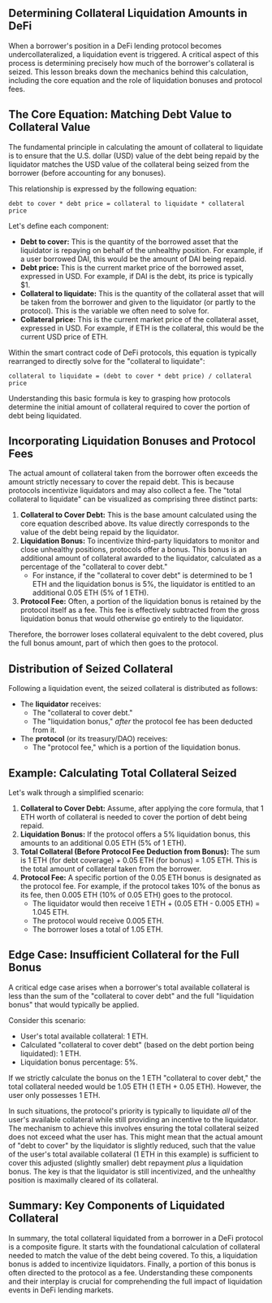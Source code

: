 ## Determining Collateral Liquidation Amounts in DeFi

When a borrower's position in a DeFi lending protocol becomes undercollateralized, a liquidation event is triggered. A critical aspect of this process is determining precisely how much of the borrower's collateral is seized. This lesson breaks down the mechanics behind this calculation, including the core equation and the role of liquidation bonuses and protocol fees.

## The Core Equation: Matching Debt Value to Collateral Value

The fundamental principle in calculating the amount of collateral to liquidate is to ensure that the U.S. dollar (USD) value of the debt being repaid by the liquidator matches the USD value of the collateral being seized from the borrower (before accounting for any bonuses).

This relationship is expressed by the following equation:

`debt to cover * debt price = collateral to liquidate * collateral price`

Let's define each component:

*   **Debt to cover:** This is the quantity of the borrowed asset that the liquidator is repaying on behalf of the unhealthy position. For example, if a user borrowed DAI, this would be the amount of DAI being repaid.
*   **Debt price:** This is the current market price of the borrowed asset, expressed in USD. For example, if DAI is the debt, its price is typically $1.
*   **Collateral to liquidate:** This is the quantity of the collateral asset that will be taken from the borrower and given to the liquidator (or partly to the protocol). This is the variable we often need to solve for.
*   **Collateral price:** This is the current market price of the collateral asset, expressed in USD. For example, if ETH is the collateral, this would be the current USD price of ETH.

Within the smart contract code of DeFi protocols, this equation is typically rearranged to directly solve for the "collateral to liquidate":

`collateral to liquidate = (debt to cover * debt price) / collateral price`

Understanding this basic formula is key to grasping how protocols determine the initial amount of collateral required to cover the portion of debt being liquidated.

## Incorporating Liquidation Bonuses and Protocol Fees

The actual amount of collateral taken from the borrower often exceeds the amount strictly necessary to cover the repaid debt. This is because protocols incentivize liquidators and may also collect a fee. The "total collateral to liquidate" can be visualized as comprising three distinct parts:

1.  **Collateral to Cover Debt:** This is the base amount calculated using the core equation described above. Its value directly corresponds to the value of the debt being repaid by the liquidator.
2.  **Liquidation Bonus:** To incentivize third-party liquidators to monitor and close unhealthy positions, protocols offer a bonus. This bonus is an additional amount of collateral awarded to the liquidator, calculated as a percentage of the "collateral to cover debt."
    *   For instance, if the "collateral to cover debt" is determined to be 1 ETH and the liquidation bonus is 5%, the liquidator is entitled to an additional 0.05 ETH (5% of 1 ETH).
3.  **Protocol Fee:** Often, a portion of the liquidation bonus is retained by the protocol itself as a fee. This fee is effectively subtracted from the gross liquidation bonus that would otherwise go entirely to the liquidator.

Therefore, the borrower loses collateral equivalent to the debt covered, plus the full bonus amount, part of which then goes to the protocol.

## Distribution of Seized Collateral

Following a liquidation event, the seized collateral is distributed as follows:

*   The **liquidator** receives:
    *   The "collateral to cover debt."
    *   The "liquidation bonus," *after* the protocol fee has been deducted from it.
*   The **protocol** (or its treasury/DAO) receives:
    *   The "protocol fee," which is a portion of the liquidation bonus.

## Example: Calculating Total Collateral Seized

Let's walk through a simplified scenario:

1.  **Collateral to Cover Debt:** Assume, after applying the core formula, that 1 ETH worth of collateral is needed to cover the portion of debt being repaid.
2.  **Liquidation Bonus:** If the protocol offers a 5% liquidation bonus, this amounts to an additional 0.05 ETH (5% of 1 ETH).
3.  **Total Collateral (Before Protocol Fee Deduction from Bonus):** The sum is 1 ETH (for debt coverage) + 0.05 ETH (for bonus) = 1.05 ETH. This is the total amount of collateral taken from the borrower.
4.  **Protocol Fee:** A specific portion of the 0.05 ETH bonus is designated as the protocol fee. For example, if the protocol takes 10% of the bonus as its fee, then 0.005 ETH (10% of 0.05 ETH) goes to the protocol.
    *   The liquidator would then receive 1 ETH + (0.05 ETH - 0.005 ETH) = 1.045 ETH.
    *   The protocol would receive 0.005 ETH.
    *   The borrower loses a total of 1.05 ETH.

## Edge Case: Insufficient Collateral for the Full Bonus

A critical edge case arises when a borrower's total available collateral is less than the sum of the "collateral to cover debt" and the full "liquidation bonus" that would typically be applied.

Consider this scenario:

*   User's total available collateral: 1 ETH.
*   Calculated "collateral to cover debt" (based on the debt portion being liquidated): 1 ETH.
*   Liquidation bonus percentage: 5%.

If we strictly calculate the bonus on the 1 ETH "collateral to cover debt," the total collateral needed would be 1.05 ETH (1 ETH + 0.05 ETH). However, the user only possesses 1 ETH.

In such situations, the protocol's priority is typically to liquidate *all* of the user's available collateral while still providing an incentive to the liquidator. The mechanism to achieve this involves ensuring the total collateral seized does not exceed what the user has. This might mean that the actual amount of "debt to cover" by the liquidator is slightly reduced, such that the value of the user's total available collateral (1 ETH in this example) is sufficient to cover this adjusted (slightly smaller) debt repayment *plus* a liquidation bonus. The key is that the liquidator is still incentivized, and the unhealthy position is maximally cleared of its collateral.

## Summary: Key Components of Liquidated Collateral

In summary, the total collateral liquidated from a borrower in a DeFi protocol is a composite figure. It starts with the foundational calculation of collateral needed to match the value of the debt being covered. To this, a liquidation bonus is added to incentivize liquidators. Finally, a portion of this bonus is often directed to the protocol as a fee. Understanding these components and their interplay is crucial for comprehending the full impact of liquidation events in DeFi lending markets.